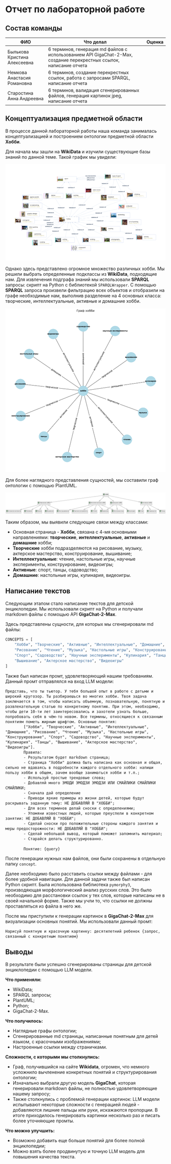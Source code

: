 # Отчет по лабораторной работе

## Состав команды

| ФИО         | Что делал           | Оценка |
|-------------|----------------|--------|
| Былькова Кристина Алексеевна         | 6 терминов, генерация md файлов с использованием API GigaChat-2-Max, создание перекрестных ссылок, написание отчета |      |
| Немкова Анастасия Романовна         | 6 терминов, создание перекрестных ссылок, работа с запросами SPARQL, написание отчета | |
| Старостина Анна Андреевна         | 6 терминов, валидация сгенерированных файлов, генерация картинок jpeg, написание отчета  |  |

## Концептуализация предметной области

В процессе данной лабораторной работы наша команда занималась концептуализацией и построением онтологии предметной области **Хобби**.

Для начала мы зашли на **WikiData** и изучили существующие базы знаний по данной теме. Такой график мы увидели:

![Граф знаний с WikiData](./графы/Graph_WikiData.png)

Однако здесь представлено огромное множество различных хобби. Мы решили выбрать определенные подклассы из **WikiData**, подходящие нам. Для извлечения подграфа знаний мы использовали **SPARQL** запросы: скрипт на Python с библиотекой ```SPARQLWrapper```. С помощью **SPARQL** запроса произвели фильтрацию всех объектов и отобразили на графе необходимые нам, выполнив разделение на 4 основных класса: творческие, интеллектуальные, активные и домашние хобби. 

![Извлечённый граф знаний](./графы/Graph_SPARQL.png)

Для более наглядного представления сущностей, мы составили граф онтологии с помощью PlantUML.

![Граф знаний с PlantUML](./графы/Graph_UML.png)

Таким образом, мы выявили следующие связи между классами:

- Основная страница - **Хобби**, связана с 4-мя основными направлениями: **творческие**, **интеллектуальные**, **активные** и **домашние** хобби;
- **Творческие** хобби подразделяются на рисование, музыку, актерское мастерство, конструирование, вышивание;
- **Интеллектуальные**: чтение, настольные игры, научные эксперименты, конструирование, видеоигры;
- **Активные**: спорт, танцы, садоводство;
- **Домашние**: настольные игры, кулинария, видеоигры.

## Написание текстов

Следующим этапом стало написание текстов для детской энциклопедии. Мы использовали скрипт на Python и получали markdown файлы с помощью API **GigaChat-2-Max**.

Здесь представлены сущности, для которых мы сгенерировали md файлы: 
```Python
CONCEPTS = [
    "Хобби", "Творческие", "Активные", "Интеллектуальные", "Домашние", 
    "Рисование", "Чтение", "Музыка", "Настольные игры", "Конструирование", 
    "Спорт", "Садоводство", "Научные эксперименты", "Кулинария", "Танцы", 
    "Вышивание", "Актерское мастерство", "Видеоигры" 
]
```

Также был написан промт, удовлетворяющий нашим требованиям. Данный промт отправлялся на вход LLM модели:
```
Представь, что ты тьютор. У тебя большой опыт в работе с детьми и широкий кругозор. Ты разбираешься во многих хобби. Твоя задача заключается в том, чтобы написать объемную, познавательную, понятную и развлекательную статью по конкретному понятию. При этом, необходимо, чтобы дети 10-ти лет заинтересовались и захотели узнать больше, попробовать себя в чём-то новом. Все термины, относящиеся к связанным понятиям пометь жирным шрифтом. Основные понятия:
        ["Хобби", "Творческие", "Активные", "Интеллектуальные", "Домашние", "Рисование", "Чтение", "Музыка", "Настольные игры", "Конструирование", "Спорт", "Садоводство", "Научные эксперименты", "Кулинария", "Танцы", "Вышивание", "Актерское мастерство", "Видеоигры"]. 
        Правила:
        - Результатом будет markdown страница;
        - Страница "Хобби" должна быть написана как основная и общая, сильно не вдаваясь в подробности каждого отдельного хобби: напиши пользу хобби в общем, зачем вообще заниматься хобби и т.п.;
        - Используй простые трендовые слова;
        - Добавляй много ЭМОДИ ЭМОДЗИ ЭМОДЗИ ИЛИ СМАЙЛИКИ СМАЙЛИКИ СМАЙЛИКИ;
        - Сначала дай определение
        - Приводи яркие примеры из жизни детей, которые будут раскрывать заданную тему: НЕ ДОБАВЛЯЙ В "ХОББИ";
        - Для всех терминов делай сноски с определениями;
        - Упомяни известных людей, которые преуспели в конкретном занятии: НЕ ДОБАВЛЯЙ В "ХОББИ";
        - Сделай сноски про положительные стороны каждого занятия и меры предосторожности: НЕ ДОБАВЛЯЙ В "ХОББИ";
        - Сделай небольшой вывод, который поможет запомнить материал;
        - Старайся делать структурированно.

        Понятие: {query}
```

После генерации нужных нам файлов, они были сохранены в отдельную папку ```concept```.

Далее необходимо было расставить ссылки между файлами - для более удобной навигации. Для данной задачи также был написан Python скрипт. Была использована библиотека ```pymorphy3```, производяющая морфологический анализ русских слов. Это было необходимо для расстановки ссылок у тех слов, которые написаны не в своей начальной форме. Также мы учли то, что ссылки не должны проставляться из файла в него же.

После мы приступили к генерации картинок в **GigaChat-2-Max** для визуализации основных понятий. Мы использовали данный промт:
```
Нарисуй понятную и красочную картинку: десятилетний ребенок {запрос, связанный с конкретным понятием}
```

## Выводы

В результате были успешно сгенерированы страницы для детской энциклопедии с помощью LLM модели. 

**Что применяли:**
- WikiData;
- SPARQL запросы;
- PlantUML;
- Python;
- GigaChat-2-Max.

**Что получилось:**
- Наглядные графы онтологии;
- Сгенерированные md страницы, написанные понятным для детей языком, с красочными изображениями;
- Настроенные ссылки между страничками.

**Сложности, с которыми мы столкнулись:** 
- Граф, получившийся на сайте **Wikidata**, огромен, что немного усложнило вычленение конкретных понятий и структурирования онтологии;
- Изначально выбрали другую модель **GigaChat**, которая генерировали markdown файлы, не полностью удовлетворяющие нашему запросу;
- Также столкнулись с проблемой генерации картинок: LLM модели испытывают некоторые сложности с генерацией людей - добавляются лишние пальцы или руки, искажаются пропорции. В итоге приходилось генерировать картинки несколько раз и писать более уточняющие промты. 

**Что можно улучшить:**
- Возможно добавить еще больше понятий для более полной энциклопедии;
- Можно взять более продвинутую и точную LLM модель для повышения качества текста.
